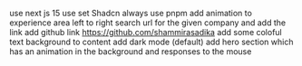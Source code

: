 use  next js 15 
use set Shadcn 
always use pnpm
add animation to experience area left to right 
search url for the given company and add the link
add github link https://github.com/shammirasadika
add some coloful text background to content
add dark mode (default)
add hero section which has an animation in the background and responses to the mouse
